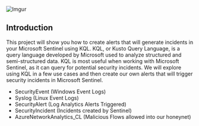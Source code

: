![Imgur](https://imgur.com/NG4qYhV.jpg)

## Introduction

This project will show you how to create alerts that will generate incidents in your Microsoft Sentinel using KQL. KQL, or Kusto Query Language, is a query language developed by Microsoft used to analyze structured and semi-structured data. KQL is most useful when working with Microsoft Sentinel, as it can query for potential security incidents. We will explore using KQL in a few use cases and then create our own alerts that will trigger security incidents in Microsoft Sentinel. 

- SecurityEvent (Windows Event Logs)
- Syslog (Linux Event Logs)
- SecurityAlert (Log Analytics Alerts Triggered)
- SecurityIncident (Incidents created by Sentinel)
- AzureNetworkAnalytics_CL (Malicious Flows allowed into our honeynet)
